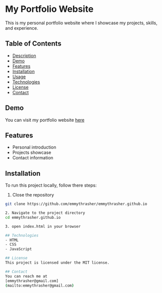 # My Portfolio Website
This is my personal portfolio website where I showcase my projects, skills, and experience. 

## Table of Contents
- [Description](#description)
- [Demo](#demo)
- [Features](#features)
- [Installation](#installation)
- [Usage](#usage)
- [Technologies](#technologies)
- [License](#license)
- [Contact](#contact)

## Demo
You can visit my portfolio website [here](https://emmythrasher.github.io/)

## Features
- Personal introduction
- Projects showcase
- Contact information

## Installation
To run this project locally, follow there steps:
1. Close the repository
 ```bash
 git clone https://github.com/emmythrasher/emmythrasher.github.io

2. Navigate to the project directory
cd emmythrasher.github.io

3. open index.html in your browser

## Technologies
- HTML
- CSS
- JavaScript

## License
This project is licensed under the MIT license.

## Contact
You can reach me at
[emmythrasher@gmail.com]
(mailto:emmythrasher@gmail.com)

